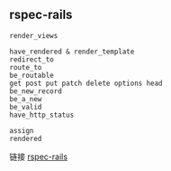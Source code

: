 ## rspec-rails

```
render_views

have_rendered & render_template
redirect_to
route_to
be_routable
get post put patch delete options head
be_new_record
be_a_new
be_valid
have_http_status

assign
rendered
```

链接 [rspec-rails](http://www.rubydoc.info/github/rspec/rspec-rails/)
